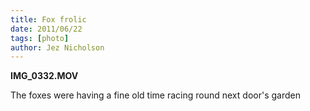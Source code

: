 ```yaml
---
title: Fox frolic
date: 2011/06/22
tags: [photo]
author: Jez Nicholson
---
```

<div class='p_embed p_video_embed'>
<a href="http://itsallinthega.me/fox-frolic"><img alt="" src="http://getfile5.posterous.com/getfile/video.posterous.com/jnicho02/DwEID4y3SVWjLeG01SwTLXKNH3udZ7z3dWl7kGB5gBZYLAgpDX4fLsNjMzbX/frame_0000.png" /></a>
<div class='p_embed_description'>
<strong>IMG_0332.MOV</strong>

The foxes were having a fine old time racing round next door's garden
